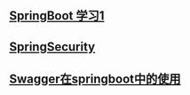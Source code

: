 ## [SpringBoot 学习1](zh-cn/后端/SpringBoot/springboot1.md)

## [SpringSecurity](zh-cn/后端/SpringBoot/SpringSecurity.md)

## [Swagger在springboot中的使用](zh-cn/后端/SpringBoot/Swagger.md)